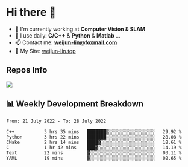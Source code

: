 # Hi there 👋

<!--
**Weijun-Lin/Weijun-Lin** is a ✨ _special_ ✨ repository because its `README.md` (this file) appears on your GitHub profile.

Here are some ideas to get you started:

- 🔭 I’m currently working on ...
- 🌱 I’m currently learning ...
- 👯 I’m looking to collaborate on ...
- 🤔 I’m looking for help with ...
- 💬 Ask me about ...
- 📫 How to reach me: ...
- 😄 Pronouns: ...
- ⚡ Fun fact: ...
-->

- 🏢 I'm currently working at **Computer Vision & SLAM**
- 🚀 I use daily: **C/C++** & **Python** & **Matlab** ...
- 📫 Contact me: **weijun-lin@foxmail.com**
- 🔗 My Site: [weijun-lin.top](https://weijun-lin.top/p)

  

## Repos Info
![](https://github-readme-stats.vercel.app/api?username=Weijun-Lin&theme=cobalt)

## 📊 Weekly Development Breakdown

<!--START_SECTION:waka-->

```text
From: 21 July 2022 - To: 28 July 2022

C++           3 hrs 35 mins   ███████▒░░░░░░░░░░░░░░░░░   29.92 %
Python        3 hrs 22 mins   ███████░░░░░░░░░░░░░░░░░░   28.08 %
CMake         2 hrs 14 mins   ████▓░░░░░░░░░░░░░░░░░░░░   18.61 %
C             1 hr 42 mins    ███▓░░░░░░░░░░░░░░░░░░░░░   14.19 %
Text          22 mins         ▓░░░░░░░░░░░░░░░░░░░░░░░░   03.11 %
YAML          19 mins         ▓░░░░░░░░░░░░░░░░░░░░░░░░   02.65 %
```

<!--END_SECTION:waka-->
